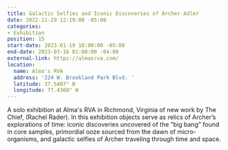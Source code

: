 ```yaml
---
title: Galactic Selfies and Iconic Discoveries of Archer Adler
date: 2022-11-29 12:19:00 -05:00
categories:
- Exhibition
position: 15
start-date: 2023-01-19 18:00:00 -05:00
end-date: 2023-03-16 01:00:00 -04:00
external-link: https://almasrva.com/
location:
  name: Alma's RVA
  address: '224 W. Brookland Park Blvd. '
  latitude: 37.5407° N
  longitude: 77.4360° W
---
```


A solo exhibition at Alma's RVA in Richmond, Virginia of new work by The Chief, (Rachel Rader). In this exhibition objects serve as relics of Archer’s explorations of time: iconic discoveries uncovered of the “big bang” found in core samples, primordial ooze sourced from the dawn of micro-organisms, and galactic selfies of Archer traveling through time and space.